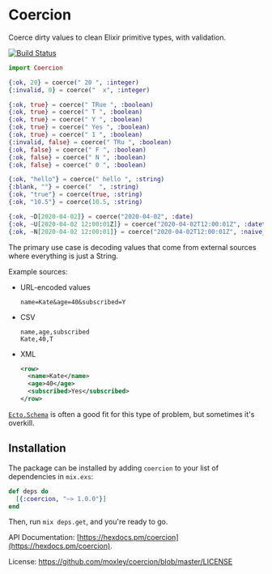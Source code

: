 # Coercion

Coerce dirty values to clean Elixir primitive types, with validation.

[![Build Status](https://api.travis-ci.org/moxley/coercion.svg?branch=master)](https://travis-ci.org/moxley/coercion)

```elixir
import Coercion

{:ok, 20} = coerce(" 20 ", :integer)
{:invalid, 0} = coerce("  x", :integer)

{:ok, true} = coerce(" TRue ", :boolean)
{:ok, true} = coerce(" T ", :boolean)
{:ok, true} = coerce(" Y ", :boolean)
{:ok, true} = coerce(" Yes ", :boolean)
{:ok, true} = coerce(" 1 ", :boolean)
{:invalid, false} = coerce(" TRu ", :boolean)
{:ok, false} = coerce(" F ", :boolean)
{:ok, false} = coerce(" N ", :boolean)
{:ok, false} = coerce(" 0 ", :boolean)

{:ok, "hello"} = coerce(" hello ", :string)
{:blank, ""} = coerce("  ", :string)
{:ok, "true"} = coerce(true, :string)
{:ok, "10.5"} = coerce(10.5, :string)

{:ok, ~D[2020-04-02]} = coerce("2020-04-02", :date)
{:ok, ~U[2020-04-02 12:00:01Z]} = coerce("2020-04-02T12:00:01Z", :datetime)
{:ok, ~N[2020-04-02 12:00:01]} = coerce("2020-04-02T12:00:01Z", :naive_datetime)
```

The primary use case is decoding values that come from external sources where
everything is just a String.

Example sources:

- URL-encoded values
  ```
  name=Kate&age=40&subscribed=Y
  ```
- CSV
  ```csv
  name,age,subscribed
  Kate,40,T
  ```
- XML
  ```xml
  <row>
    <name>Kate</name>
    <age>40</age>
    <subscribed>Yes</subscribed>
  </row>
  ```

[`Ecto.Schema`](https://hexdocs.pm/ecto/Ecto.Schema.html) is often a good
fit for this type of problem, but sometimes it's overkill.

## Installation

The package can be installed
by adding `coercion` to your list of dependencies in `mix.exs`:

```elixir
def deps do
  [{:coercion, "~> 1.0.0"}]
end
```

Then, run `mix deps.get`, and you're ready to go.

API Documentation: [https://hexdocs.pm/coercion](https://hexdocs.pm/coercion).

License: https://github.com/moxley/coercion/blob/master/LICENSE
